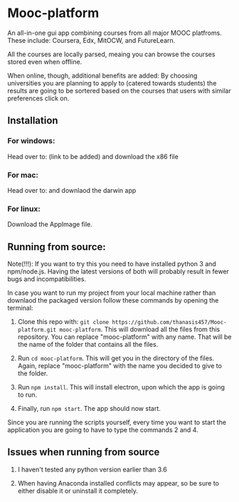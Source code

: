 # Mooc-platform
An all-in-one gui app combining courses from all major MOOC platfroms. These include: Coursera, Edx, MitOCW, and FutureLearn.

All the courses are locally parsed, meaing you can browse the courses stored even when offline.

When online, though, additional benefits are added:
By choosing universities you are planning to apply to (catered towards students) the results are going to be sortered based on the courses that users with similar preferences click on.

## Installation
### For windows:

Head over to: (link to be added) and download the x86 file

### For mac:

Head over to: and downlaod the darwin app

### For linux:

Download the AppImage file.

## Running from source:

Note(!!!): If you want to try this you need to have installed python 3 and npm/node.js. Having the latest versions of both will probably result in fewer bugs and incompatibilities.

In case you want to run my project from your local machine rather than downlaod the packaged version follow these commands by opening the terminal:

1. Clone this repo with: ```git clone https://github.com/thanasis457/Mooc-platform.git mooc-platform```.
This will download all the files from this repository. You can replace "mooc-platform" with any name. That will be the name of the folder that contains all the files.

2. Run ```cd mooc-platform```. This will get you in the directory of the files. Again, replace "mooc-platform" with the name you decided to give to the folder.

3. Run ```npm install```. This will install electron, upon which the app is going to run.

4. Finally, run ``npm start``. The app should now start.

Since you are running the scripts yourself, every time you want to start the application you are going to have to type the commands 2 and 4.

## Issues when running from source
1. I haven't tested any python version earlier than 3.6

2. When having Anaconda installed conflicts may appear, so be sure to either disable it or uninstall it completely.
